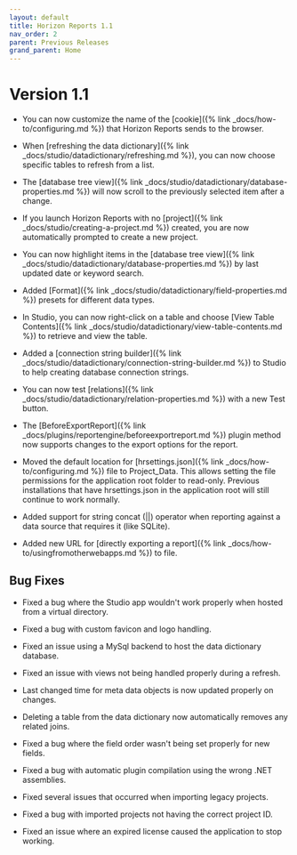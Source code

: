 ```yaml
---
layout: default
title: Horizon Reports 1.1
nav_order: 2
parent: Previous Releases
grand_parent: Home
---
```


# Version 1.1

* You can now customize the name of the [cookie]({% link _docs/how-to/configuring.md %}) that Horizon Reports sends to the browser.

* When [refreshing the data dictionary]({% link _docs/studio/datadictionary/refreshing.md %}), you can now choose specific tables to refresh from a list. 

* The [database tree view]({% link _docs/studio/datadictionary/database-properties.md %}) will now scroll to the previously selected item after a change.

* If you launch Horizon Reports with no [project]({% link _docs/studio/creating-a-project.md %}) created, you are now automatically prompted to create a new project.

* You can now highlight items in the [database tree view]({% link _docs/studio/datadictionary/database-properties.md %}) by last updated date or keyword search.

* Added [Format]({% link _docs/studio/datadictionary/field-properties.md %}) presets for different data types.

* In Studio, you can now right-click on a table and choose [View Table Contents]({% link _docs/studio/datadictionary/view-table-contents.md %}) to retrieve and view the table.

* Added a [connection string builder]({% link _docs/studio/datadictionary/connection-string-builder.md %}) to Studio to help creating database connection strings.

* You can now test [relations]({% link _docs/studio/datadictionary/relation-properties.md %}) with a new Test button.

* The [BeforeExportReport]({% link _docs/plugins/reportengine/beforeexportreport.md %}) plugin method now supports changes to the export options for the report. 

* Moved the default location for [hrsettings.json]({% link _docs/how-to/configuring.md %}) file to Project_Data. This allows setting the file permissions for the application root folder to read-only. Previous installations that have hrsettings.json in the application root will still continue to work normally. 

* Added support for string concat (\|\|) operator when reporting against a data source that requires it (like SQLite).

* Added new URL for [directly exporting a report]({% link _docs/how-to/usingfromotherwebapps.md %}) to file. 

## Bug Fixes

* Fixed a bug where the Studio app wouldn't work properly when hosted from a virtual directory.

* Fixed a bug with custom favicon and logo handling. 

* Fixed an issue using a MySql backend to host the data dictionary database. 

* Fixed an issue with views not being handled properly during a refresh.

* Last changed time for meta data objects is now updated properly on changes.

* Deleting a table from the data dictionary now automatically removes any related joins.

* Fixed a bug where the field order wasn't being set properly for new fields.

* Fixed a bug with automatic plugin compilation using the wrong .NET assemblies.

* Fixed several issues that occurred when importing legacy projects. 

* Fixed a bug with imported projects not having the correct project ID.

* Fixed an issue where an expired license caused the application to stop working.